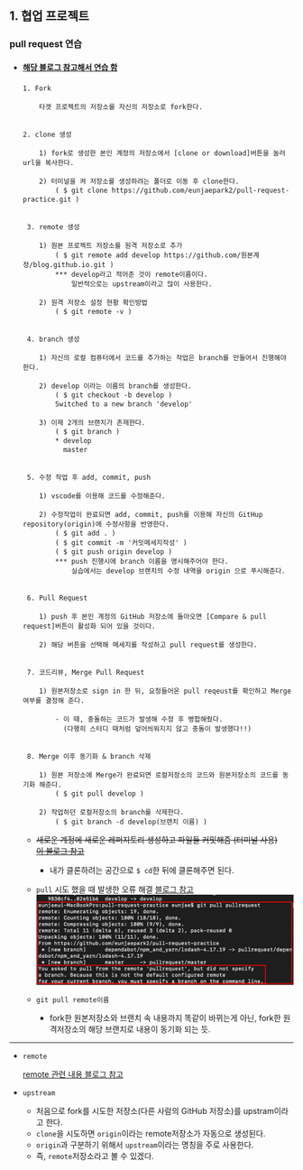 ## 1. 협업 프로젝트

### pull request 연습

-  #### [해당 블로그 참고해서 연습 함](https://wayhome25.github.io/git/2017/07/08/git-first-pull-request-story/)
    
    ```
    1. Fork
        
        타겟 프로젝트의 저장소를 자신의 저장소로 fork한다.
    
    
    2. clone 생성
    
        1) fork로 생성한 본인 계정의 저장소에서 [clone or download]버튼을 눌러 url을 복사한다.
        
        2) 터미널을 켜 저장소를 생성하려는 폴더로 이동 후 clone한다.       
            ( $ git clone https://github.com/eunjaepark2/pull-request-practice.git )
        
        
     3. remote 생성
     
        1) 원본 프로젝트 저장소를 원격 저장소로 추가           
            ( $ git remote add develop https://github.com/원본계정/blog.github.io.git )
            *** develop라고 적어준 것이 remote이름이다. 
                일반적으로는 upstream이라고 많이 사용한다.

        2) 원격 저장소 설정 현황 확인방법     
            ( $ git remote -v )
           
           
     4. branch 생성
     
        1) 자신의 로컬 컴퓨터에서 코드를 추가하는 작업은 branch를 만들어서 진행해야 한다.
        
        2) develop 이라는 이름의 branch를 생성한다.
            ( $ git checkout -b develop )
            Switched to a new branch 'develop'

        3) 이제 2개의 브랜치가 존재한다.
            ( $ git branch )
            * develop
              master
              
              
     5. 수정 작업 후 add, commit, push
     
        1) vscode를 이용해 코드를 수정해준다.
        
        2) 수정작업이 완료되면 add, commit, push를 이용해 자신의 GitHup repository(origin)에 수정사항을 반영한다.
            ( $ git add . )
            ( $ git commit -m '커밋메세지작성' )
            ( $ git push origin develop )
            *** push 진행시에 branch 이름을 명시해주어야 한다.
                실습에서는 develop 브랜치의 수정 내역을 origin 으로 푸시해준다.
                
                
     6. Pull Request 
     
        1) push 후 본인 계정의 GitHub 저장소에 돌아오면 [Compare & pull request]버튼이 활성화 되어 있을 것이다.
        
        2) 해당 버튼을 선택해 메세지를 작성하고 pull request를 생성한다.
        
        
     7. 코드리뷰, Merge Pull Request
     
        1) 원본저장소로 sign in 한 뒤, 요청들어온 pull reqeust를 확인하고 Merge 여부를 결정해 준다.
        
            - 이 때, 충돌하는 코드가 발생해 수정 후 병합해줬다.    
              (다행히 스터디 때처럼 덮어씌워지지 않고 충돌이 발생했다!!)
              
              
     8. Merge 이후 동기화 & branch 삭제
     
        1) 원본 저장소에 Merge가 완료되면 로컬저장소의 코드와 원본저장소의 코드를 동기화 해준다.
            ( $ git pull develop )
            
        2) 작업하던 로컬저장소의 branch를 삭제한다.
            ( $ git branch -d develop(브랜치 이름) )
    ```

    - ~~새로운 계정에 새로운 레퍼지토리 생성하고 파일들 커밋해줌 (터미널 사용)~~   
      ~~[이 블로그 참고](https://victorydntmd.tistory.com/53)~~
      - 내가 클론하려는 공간으로 `$ cd`한 뒤에 클론해주면 된다. 

    - `pull` 시도 했을 때 발생한 오류 해결 [블로그 참고](http://spectrumdig.blogspot.com/2013/01/git-fork.html)
      ![pull오류](./imgs/200718.png)

    - `git pull remote이름`
      - fork한 원본저장소와 브랜치 속 내용까지 똑같이 바뀌는게 아닌, fork한 원격저장소의 해당 브랜치로 내용이 동기화 되는 듯.
    
 ***
 
 - `remote`   
 
    [remote 관련 내용 블로그 참고](https://webclub.tistory.com/322)
    
 -  `upstream`
 
    - 처음으로 fork를 시도한 저장소(다른 사람의 GitHub 저장소)를 upstram이라고 한다.
    - `clone`을 시도하면 `origin`이라는 remote저장소가 자동으로 생성된다.    
    - `origin`과 구분하기 위해서 `upstream`이라는 명칭을 주로 사용한다.
    - 즉, `remote`저장소라고 볼 수 있겠다.
